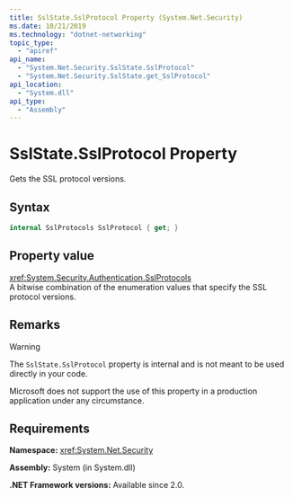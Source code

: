 ```yaml
---
title: SslState.SslProtocol Property (System.Net.Security)
ms.date: 10/21/2019
ms.technology: "dotnet-networking"
topic_type:
  - "apiref"
api_name:
  - "System.Net.Security.SslState.SslProtocol"
  - "System.Net.Security.SslState.get_SslProtocol"
api_location:
  - "System.dll"
api_type:
  - "Assembly"
---
```

# SslState.SslProtocol Property

Gets the SSL protocol versions.

## Syntax

```csharp
internal SslProtocols SslProtocol { get; }
```

## Property value

<xref:System.Security.Authentication.SslProtocols>  
A bitwise combination of the enumeration values that specify the SSL protocol versions.

## Remarks

> [!WARNING]
> The `SslState.SslProtocol` property is internal and is not meant to be used directly in your code.
>
> Microsoft does not support the use of this property in a production application under any circumstance.

## Requirements

**Namespace:** <xref:System.Net.Security>

**Assembly:** System (in System.dll)

**.NET Framework versions:** Available since 2.0.
